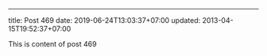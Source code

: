 ---
title: Post 469
date: 2019-06-24T13:03:37+07:00
updated: 2013-04-15T19:52:37+07:00

This is content of post 469